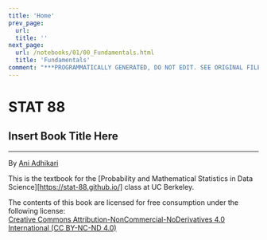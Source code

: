 ```yaml
---
title: 'Home'
prev_page:
  url: 
  title: ''
next_page:
  url: /notebooks/01/00_Fundamentals.html
  title: 'Fundamentals'
comment: "***PROGRAMMATICALLY GENERATED, DO NOT EDIT. SEE ORIGINAL FILES IN /content***"
---
```

# STAT 88

## Insert Book Title Here
-------------------------------
By [Ani Adhikari](http://statistics.berkeley.edu/people/ani-adhikari)

This is the textbook for the [Probability and Mathematical Statistics in Data Science][https://stat-88.github.io/] class at UC Berkeley.


The contents of this book are licensed for free consumption under the following license:  
[Creative Commons Attribution-NonCommercial-NoDerivatives 4.0 International (CC BY-NC-ND 4.0)](https://creativecommons.org/licenses/by-nc-nd/4.0/)

<script type="text/x-mathjax-config">
  MathJax.Hub.Config({
    tex2jax: {
      inlineMath: [['$','$']],
      processEscapes: true
    }\